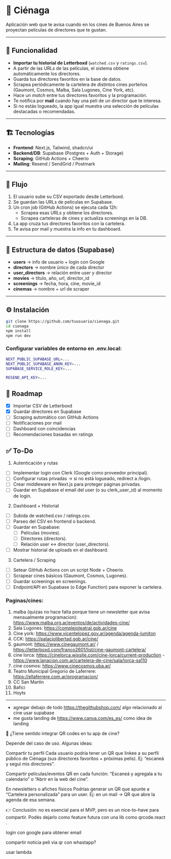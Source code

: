# 🌊 Ciénaga

Aplicación web que te avisa cuando en los cines de Buenos Aires se proyectan películas de directores que te gustan.

---

## 🚀 Funcionalidad

- **Importar tu historial de Letterboxd** (`watched.csv` y `ratings.csv`).
- A partir de las URLs de las películas, el sistema obtiene automáticamente los directores.
- Guarda tus directores favoritos en la base de datos.
- Scrapea periódicamente la cartelera de distintos cines porteños (Gaumont, Cosmos, Malba, Sala Lugones, Cine York, etc).
- Hace un _match_ entre tus directores favoritos y la programación.
- Te notifica por **mail** cuando hay una peli de un director que te interesa.
- Si no estás logueado, la app igual muestra una selección de películas destacadas o recomendadas.

---

## 🏗️ Tecnologías

- **Frontend**: Next.js, Tailwind, shadcn/ui
- **Backend/DB**: Supabase (Postgres + Auth + Storage)
- **Scraping**: GitHub Actions + Cheerio
- **Mailing**: Resend / SendGrid / Postmark

---

## 🔄 Flujo

1. El usuario sube su CSV exportado desde Letterboxd.
2. Se guardan las URLs de películas en Supabase.
3. Un cron job (GitHub Actions) se ejecuta cada 12h:
   - Scrapea esas URLs y obtiene los directores.
   - Scrapea carteleras de cines y actualiza screenings en la DB.
4. La app cruza tus directores favoritos con la cartelera.
5. Te avisa por mail y muestra la info en tu dashboard.

---

## 📂 Estructura de datos (Supabase)

- **users** → info de usuario + login con Google
- **directors** → nombre único de cada director
- **user_directors** → relación entre user y director
- **movies** → título, año, url, director_id
- **screenings** → fecha, hora, cine, movie_id
- **cinemas** → nombre + url de scraper

---

## ⚙️ Instalación

```bash
git clone https://github.com/tuusuario/cienaga.git
cd cienaga
npm install
npm run dev
```

### Configurar variables de entorno en .env.local:

```bash
NEXT_PUBLIC_SUPABASE_URL=...
NEXT_PUBLIC_SUPABASE_ANON_KEY=...
SUPABASE_SERVICE_ROLE_KEY=...

RESEND_API_KEY=...
```

## 📅 Roadmap

- [x] Importar CSV de Letterboxd
- [x] Guardar directores en Supabase
- [ ] Scraping automático con GitHub Actions
- [ ] Notificaciones por mail
- [ ] Dashboard con coincidencias
- [ ] Recomendaciones basadas en ratings

## ✅ To-Do

1. Autenticación y rutas

- [ ] Implementar login con Clerk (Google como proveedor principal).
- [ ] Configurar rutas privadas → si no está logueado, redirect a /login.
- [ ] Crear middleware en Next.js para proteger páginas privadas.
- [ ] Guardar en Supabase el email del user (o su clerk_user_id) al momento de login.

2. Dashboard + Historial

- [ ] Subida de watched.csv / ratings.csv.
- [ ] Parseo del CSV en frontend o backend.
- [ ] Guardar en Supabase:
  - [ ] Películas (movies).
  - [ ] Directores (directors).
  - [ ] Relación user ↔ director (user_directors).
- [ ] Mostrar historial de uploads en el dashboard.

3. Cartelera / Scraping

- [ ] Setear GitHub Actions con un script Node + Cheerio.
- [ ] Scrapear cines básicos (Gaumont, Cosmos, Lugones).
- [ ] Guardar screenings en screenings.
- [ ] Endpoint/API en Supabase (o Edge Function) para exponer la cartelera.

### Paginas/cines:

<!-- 2. check cartelera sigilio website every day -->

1. malba (quizas no hace falta porque tiene un newsletter que avisa mensualmente programacion): https://www.malba.org.ar/eventos/de/actividades-cine/
2. Sala Lugones: https://complejoteatral.gob.ar/cine
3. Cine york: https://www.vicentelopez.gov.ar/agenda/agenda-lumiton
4. CCK: https://palaciolibertad.gob.ar/cine/
5. gaumont: https://www.cinegaumont.ar/ / https://letterboxd.com/franco2601/list/cine-gaumont-cartelera/
6. cine lorca: https://cinelorca.wixsite.com/cine-lorca/current-production - https://www.lanacion.com.ar/cartelera-de-cine/sala/lorca-sa110
7. cine cosmos: https://www.cinecosmos.uba.ar/
8. Teatro Municipal Gregorio de Laferrere: https://ellaferrere.com.ar/programacion/
9. CC San Martín
10. Bafici
11. Hoyts

---

- agregar debajo de todo https://thegithubshop.com/ algo relacionado al cine
  usar supabase
- me gusta landing de https://www.canva.com/es_es/ como idea de landing

📱 ¿Tiene sentido integrar QR codes en tu app de cine?

Depende del caso de uso. Algunas ideas:

Compartir tu perfil
Cada usuario podría tener un QR que linkee a su perfil público de Ciénaga (sus directores favoritos + próximas pelis). Ej: “escaneá y seguí mis directores”.

Compartir películas/eventos
QR en cada función: “Escaneá y agregala a tu calendario” o “Abrir en la web del cine”.

En newsletters o afiches físicos
Podrías generar un QR que apunte a “Cartelera personalizada” para un user. Ej: en un mail → QR que abre la agenda de esa semana.

👉 Conclusión: no es esencial para el MVP, pero es un nice-to-have para compartir. Podés dejarlo como feature futura con una lib como qrcode.react
.

login con google para obtener email

<!--
diseño en base a
- https://gasti.pro/en/
- https://v0.app/chat/pointer-ai-landing-page-b3xq2HC1JCs
- https://www.miscuentas.com.ar/dashboard
 -->

compartir noticia peli via qr con whastapp?

usar lambda
